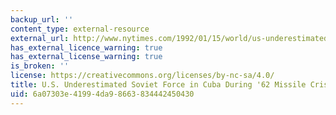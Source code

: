 ```yaml
---
backup_url: ''
content_type: external-resource
external_url: http://www.nytimes.com/1992/01/15/world/us-underestimated-soviet-force-in-cuba-during-62-missile-crisis.html
has_external_licence_warning: true
has_external_license_warning: true
is_broken: ''
license: https://creativecommons.org/licenses/by-nc-sa/4.0/
title: U.S. Underestimated Soviet Force in Cuba During '62 Missile Crisis
uid: 6a07303e-4199-4da9-8663-834442450430
---
```

